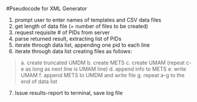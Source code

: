 #Pseudocode for XML Generator

1. prompt user to enter names of templates and CSV data files
2. get length of data file (= number of files to be created)
3. request requisite # of PIDs from server
4. parse returned result, extracting list of PIDs
5. iterate through data list, appending one pid to each line
6. iterate through data list creating files as follows:

  >	a. create truncated UMDM
  > b. create METS
  > c. create UMAM (repeat c-e as long as next line is UMAM line)
  >	d. append info to METS
  >	e. write UMAM
  >	f. append METS to UMDM and write file
  >	g. repeat a-g to the end of data list

7. Issue results-report to terminal, save log file
